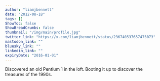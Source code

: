 ```yaml
---
author: "liamjbennett"
date: "2012-08-18"
tags: []
ShowToc: false
ShowBreadCrumbs: false
thumbnail: "/img/main/profile.jpg"
twitter_link: "https://x.com/liamjbennett/status/236740537657475073"
mastodon_link: ""
bluesky_link: ""
linkedin_link: ""
expiryDate: "2016-01-01"
---
```


Discovered an old Pentium 1 in the loft. Booting it up to discover the treasures of the 1990s.

